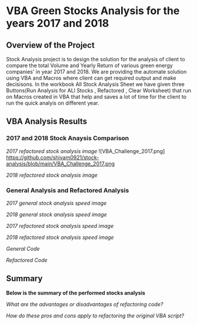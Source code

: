 # VBA Green Stocks Analysis for the years 2017 and 2018

## Overview of the Project 
Stock Analysis project is to design the solution for the analysis of client to compare the total Volume and Yearly Return of various green energy companies' in  year 2017 and 2018. We are providing the automate solution using VBA and Macros  where client can get required output and make decisisons. In the workbook All Stock Analysis Sheet we have given three Buttons(Run Analysis for ALl Stocks , Refactored , Clear Worksheet) that run on Macros created in VBA that help and saves a lot of time for the client to run the quick analyis on different year. 

## VBA Analysis Results 

### 2017 and 2018 Stock Anaysis Comparison 

*2017 refactored stock analysis image*
![VBA_Challenge_2017.png] https://github.com/shivam0921/stock-analysis/blob/main/VBA_Challenge_2017.png

*2018 refactored stock analysis image*



### General Analysis and Refactored Analysis 

*2017 general stock analysis speed image*


*2018 general stock analysis speed image*



*2017 refactored stock analysis speed image*



*2018 refactored stock analysis speed image*


*General Code*



*Refactored Code*

## Summary 

**Below is the summary of the performed stocks analysis**

*What are the advantages or disadvantages of refactoring code?*




*How do these pros and cons apply to refactoring the original VBA script?*


